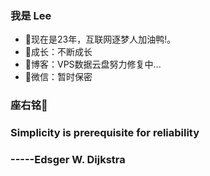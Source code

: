 ### 我是 Lee

-  :tiger:现在是23年，互联网逐梦人加油鸭!。
- :ocean:成长：不断成长
- :memo:博客：VPS数据云盘努力修复中...
-  :speech_balloon:微信：暂时保密

### 座右铭:stars:

###  Simplicity is prerequisite for reliability  

###                                                                 -----Edsger W. Dijkstra
